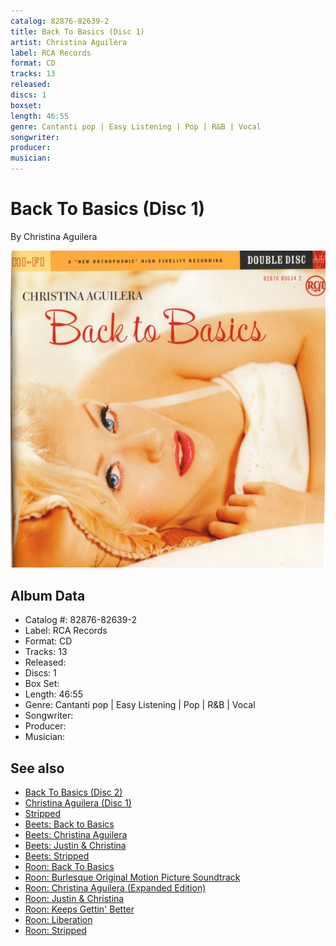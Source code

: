 ```yaml
---
catalog: 82876-82639-2
title: Back To Basics (Disc 1)
artist: Christina Aguilera
label: RCA Records
format: CD
tracks: 13
released: 
discs: 1
boxset: 
length: 46:55
genre: Cantanti pop | Easy Listening | Pop | R&B | Vocal
songwriter: 
producer: 
musician: 
---
```


# Back To Basics (Disc 1)

By Christina Aguilera

![](../../assets/cdcovers/Christina_Aguilera-Back_to_Basics.png)

## Album Data

- Catalog #: 82876-82639-2
- Label: RCA Records
- Format: CD
- Tracks: 13
- Released: 
- Discs: 1
- Box Set: 
- Length: 46:55
- Genre: Cantanti pop | Easy Listening | Pop | R&B | Vocal
- Songwriter: 
- Producer: 
- Musician: 


## See also

- [Back To Basics (Disc 2)](Back_To_Basics_Disc_2.md)
- [Christina Aguilera (Disc 1)](Christina_Aguilera_Disc_1.md)
- [Stripped](Stripped.md)
- [Beets: Back to Basics](../../Beets/Christina_Aguilera/Back_to_Basics.md)
- [Beets: Christina Aguilera](../../Beets/Christina_Aguilera/Christina_Aguilera.md)
- [Beets: Justin & Christina](../../Beets/Christina_Aguilera/Justin_and_Christina.md)
- [Beets: Stripped](../../Beets/Christina_Aguilera/Stripped.md)
- [Roon: Back To Basics](../../Roon/Christina_Aguilera/Back_To_Basics.md)
- [Roon: Burlesque Original Motion Picture Soundtrack](../../Roon/Christina_Aguilera/Burlesque_Original_Motion_Picture_Soundtrack.md)
- [Roon: Christina Aguilera (Expanded Edition)](../../Roon/Christina_Aguilera/Christina_Aguilera_Expanded_Edition.md)
- [Roon: Justin & Christina](../../Roon/Christina_Aguilera/Justin_and_Christina.md)
- [Roon: Keeps Gettin' Better](../../Roon/Christina_Aguilera/Keeps_Gettin_Better-_A_Decade_of_Hits.md)
- [Roon: Liberation](../../Roon/Christina_Aguilera/Liberation.md)
- [Roon: Stripped](../../Roon/Christina_Aguilera/Stripped.md)
